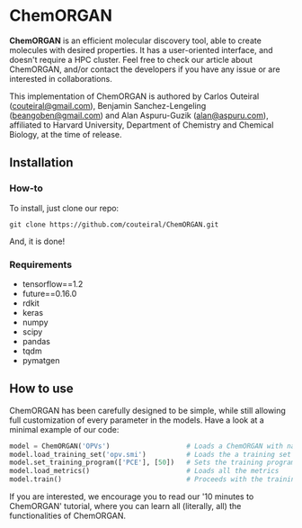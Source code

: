 # ChemORGAN


**ChemORGAN** is an efficient molecular discovery tool, able to create molecules with desired properties. It has a user-oriented interface, and doesn't require a HPC cluster. Feel free to check our article about ChemORGAN, and/or contact the developers if you have any issue or are interested in collaborations.

This implementation of ChemORGAN is authored by Carlos Outeiral (couteiral@gmail.com), Benjamin Sanchez-Lengeling (beangoben@gmail.com) and Alan Aspuru-Guzik (alan@aspuru.com), affiliated to Harvard University, Department of Chemistry and Chemical Biology, at the time of release.

## Installation
### How-to
To install, just clone our repo:

```
git clone https://github.com/couteiral/ChemORGAN.git
```

And, it is done!

### Requirements

- tensorflow==1.2
- future==0.16.0
- rdkit
- keras
- numpy
- scipy
- pandas
- tqdm
- pymatgen

## How to use

ChemORGAN has been carefully designed to be simple, while still allowing full customization of every parameter in the models. Have a look at a minimal example of our code:

```python
model = ChemORGAN('OPVs')                   # Loads a ChemORGAN with name 'OPVs'
model.load_training_set('opv.smi')          # Loads the a training set (molecules encoded as SMILES)
model.set_training_program(['PCE'], [50])   # Sets the training program as 50 epochs with the PCE metric
model.load_metrics()                        # Loads all the metrics
model.train()                               # Proceeds with the training
```

If you are interested, we encourage you to read our '10 minutes to ChemORGAN' tutorial, where you can learn all (literally, all) the functionalities of ChemORGAN.
